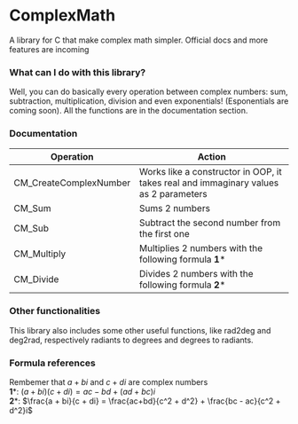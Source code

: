 # ComplexMath
A library for C that make complex math simpler. Official docs and more features are incoming 
### What can I do with this library?
Well, you can do basically every operation between complex numbers: sum, subtraction, multiplication, division and even exponentials! (Esponentials are coming soon). All the functions are in the documentation section.

### Documentation

|Operation| Action|
|---------|-------|
|CM_CreateComplexNumber|Works like a constructor in OOP, it takes real and immaginary values as 2 parameters|
|CM_Sum|Sums 2 numbers|
|CM_Sub|Subtract the second number from the first one|
|CM_Multiply|Multiplies 2 numbers with the following formula **1***|
|CM_Divide|Divides 2 numbers with the following formula **2***|

### Other functionalities
This library also includes some other useful functions, like rad2deg and deg2rad, respectively radiants to degrees and degrees to radiants.

### Formula references
Rembemer that $a + bi$ and $c + di$ are complex numbers    
**1***: $(a + bi)(c + di) = ac - bd + (ad + bc)i$  
**2***: $\frac{a + bi}{c + di} = \frac{ac+bd}{c^2 + d^2} + \frac{bc - ac}{c^2 + d^2}i$

